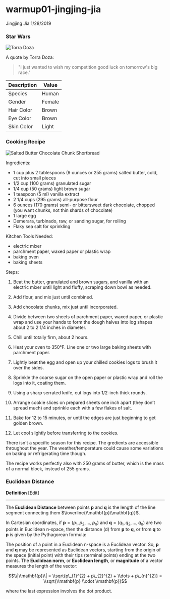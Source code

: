 warmup01-jingjing-jia
================
Jingjing Jia
1/28/2019

### Star Wars

![Torra Doza](https://vignette.wikia.nocookie.net/starwars/images/1/1c/SWResistance-TorraDoza.jpg/revision/latest?cb=20180914205610)

A quote by Torra Doza:

> "I just wanted to wish my competition good luck on tomorrow's big race."

| Description | Value  |
|-------------|--------|
| Species     | Human  |
| Gender      | Female |
| Hair Color  | Brown  |
| Eye Color   | Brown  |
| Skin Color  | Light  |

### Cooking Recipe

![Salted Butter Chocolate Chunk Shortbread](https://smittenkitchendotcom.files.wordpress.com/2017/12/salted-butter-chocolate-chunk-shortbread.jpg?w=1500)

Ingredients:

-   1 cup plus 2 tablespoons (9 ounces or 255 grams) salted butter, cold, cut into small pieces
-   1/2 cup (100 grams) granulated sugar
-   1/4 cup (50 grams) light brown sugar
-   1 teaspoon (5 ml) vanilla extract
-   2 1/4 cups (295 grams) all-purpose flour
-   6 ounces (170 grams) semi- or bittersweet dark chocolate, chopped (you want chunks, not thin shards of chocolate)
-   1 large egg
-   Demerara, turbinado, raw, or sanding sugar, for rolling
-   Flaky sea salt for sprinkling

Kitchen Tools Needed:

-   electric mixer
-   parchment paper, waxed paper or plastic wrap
-   baking oven
-   baking sheets

Steps:

1.  Beat the butter, granulated and brown sugars, and vanilla with an electric mixer until light and fluffy, scraping down bowl as needed.

2.  Add flour, and mix just until combined.

3.  Add chocolate chunks, mix just until incorporated.

4.  Divide between two sheets of parchment paper, waxed paper, or plastic wrap and use your hands to form the dough halves into log shapes about 2 to 2 1/4 inches in diameter.

5.  Chill until totally firm, about 2 hours.

6.  Heat your oven to 350°F. Line one or two large baking sheets with parchment paper.

7.  Lightly beat the egg and open up your chilled cookies logs to brush it over the sides.

8.  Sprinkle the coarse sugar on the open paper or plastic wrap and roll the logs into it, coating them.

9.  Using a sharp serrated knife, cut logs into 1/2-inch thick rounds.

10. Arrange cookie slices on prepared sheets one inch apart (they don’t spread much) and sprinkle each with a few flakes of salt.

11. Bake for 12 to 15 minutes, or until the edges are just beginning to get golden brown.

12. Let cool slightly before transferring to the cookies.

There isn't a specific season for this recipe. The gredients are accessible throughout the year. The weather/temperature could cause some variations on baking or refrigerating time though.

The recipe works perfectly also with 250 grams of butter, which is the mass of a normal block, instead of 255 grams.

### Euclidean Distance

**Definition** \[Edit\]

------------------------------------------------------------------------

The **Euclidean Distance** between points **p** and **q** is the length of the line segment connecting them $\\overline{\\mathbf{p}\\mathbf{q}}$.

In Cartesian coordinates, if **p** = (*p*<sub>1</sub>, *p*<sub>2</sub>, ..., *p*<sub>*n*</sub>) and **q** = (*q*<sub>1</sub>, *q*<sub>2</sub>, ..., *q*<sub>*n*</sub>) are two points in Euclidean n-space, then the distance (d) from **p** to **q**, or from **q** to **p** is given by the Pythagorean formula:

$$
$$

The position of a point in a Euclidean n-space is a Euclidean vector. So, **p** and **q** may be represented as Euclidean vectors, starting from the origin of the space (initial point) with their tips (terminal points) ending at the two points. The **Euclidean norm**, or **Euclidean length**, or **magnitude** of a vector measures the length of the vector:

$$\\|\\mathbf{p}\\| = \\sqrt{p\_{1}^{2} + p\_{2}^{2} + \\dots + p\_{n}^{2}} = \\sqrt{\\mathbf{p} \\cdot \\mathbf{p}}$$

where the last expression involves the dot product.
